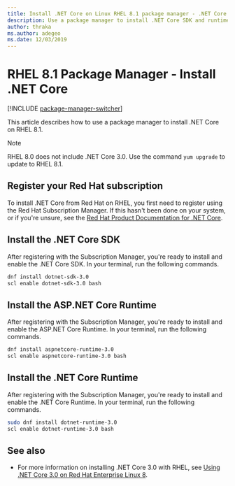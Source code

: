 ```yaml
---
title: Install .NET Core on Linux RHEL 8.1 package manager - .NET Core
description: Use a package manager to install .NET Core SDK and runtime on RHEL 8.1.
author: thraka
ms.author: adegeo
ms.date: 12/03/2019
---
```


# RHEL 8.1 Package Manager - Install .NET Core

[!INCLUDE [package-manager-switcher](includes/package-manager-switcher.md)]

This article describes how to use a package manager to install .NET Core on RHEL 8.1.

> [!NOTE]
> RHEL 8.0 does not include .NET Core 3.0. Use the command `yum upgrade` to update to RHEL 8.1.

## Register your Red Hat subscription

To install .NET Core from Red Hat on RHEL, you first need to register using the Red Hat Subscription Manager. If this hasn't been done on your system, or if you're unsure, see the [Red Hat Product Documentation for .NET Core](https://access.redhat.com/documentation/net_core/).

## Install the .NET Core SDK

After registering with the Subscription Manager, you're ready to install and enable the .NET Core SDK. In your terminal, run the following commands.

```bash
dnf install dotnet-sdk-3.0
scl enable dotnet-sdk-3.0 bash
```

## Install the ASP.NET Core Runtime

After registering with the Subscription Manager, you're ready to install and enable the ASP.NET Core Runtime. In your terminal, run the following commands.

<!-- TODO: is this the correct value? Taken from the webpage but it doesn't have aspnet in the name -->
```bash
dnf install aspnetcore-runtime-3.0
scl enable aspnetcore-runtime-3.0 bash
```

## Install the .NET Core Runtime

After registering with the Subscription Manager, you're ready to install and enable the .NET Core Runtime. In your terminal, run the following commands.

```bash
sudo dnf install dotnet-runtime-3.0
scl enable dotnet-runtime-3.0 bash
```

## See also

- For more information on installing .NET Core 3.0 with RHEL, see [Using .NET Core 3.0 on Red Hat Enterprise Linux 8](https://access.redhat.com/documentation/en-us/net_core/3.0/html/getting_started_guide_for_rhel_8/gs_install_dotnet).
